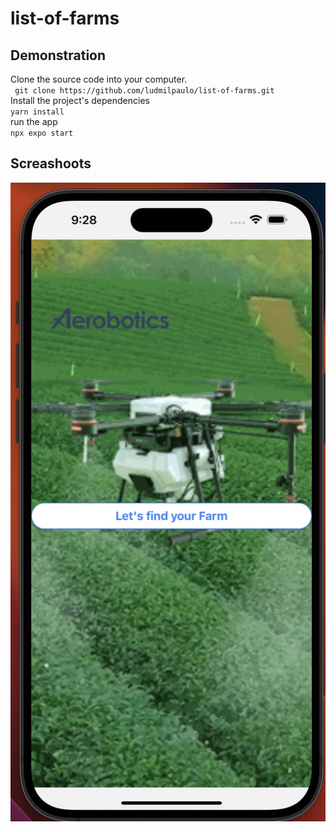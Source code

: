 # list-of-farms

## Demonstration

Clone the source code into your computer. <br>
` git clone https://github.com/ludmilpaulo/list-of-farms.git`<br>
Install the project's dependencies <br>
`yarn install`<br>
run the app <br>
`npx expo start`<br>

## Screashoots

![alt textr](./assets/1.png)
